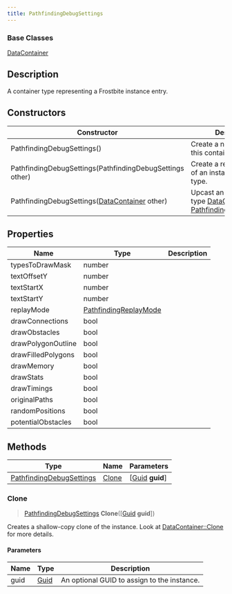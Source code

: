 ```yaml
---
title: PathfindingDebugSettings
---
```

### Base Classes

[DataContainer](/vext/ref/shared/class/datacontainer)

## Description

A container type representing a Frostbite instance entry.

## Constructors

| Constructor                                                                         | Description                                                                                                                             |
| ----------------------------------------------------------------------------------- | --------------------------------------------------------------------------------------------------------------------------------------- |
| PathfindingDebugSettings()                                                          | Create a new instance of this container type.                                                                                           |
| PathfindingDebugSettings(PathfindingDebugSettings other)                            | Create a reference copy of an instance of the same type.                                                                                |
| PathfindingDebugSettings([DataContainer](/vext/ref/shared/class/datacontainer) other) | Upcast an instance of type [DataContainer](/vext/ref/shared/class/datacontainer) to [PathfindingDebugSettings](PathfindingDebugSettings). |

## Properties

| Name               | Type                                           | Description |
| ------------------ | ---------------------------------------------- | ----------- |
| typesToDrawMask    | number                                         |             |
| textOffsetY        | number                                         |             |
| textStartX         | number                                         |             |
| textStartY         | number                                         |             |
| replayMode         | [PathfindingReplayMode](PathfindingReplayMode) |             |
| drawConnections    | bool                                           |             |
| drawObstacles      | bool                                           |             |
| drawPolygonOutline | bool                                           |             |
| drawFilledPolygons | bool                                           |             |
| drawMemory         | bool                                           |             |
| drawStats          | bool                                           |             |
| drawTimings        | bool                                           |             |
| originalPaths      | bool                                           |             |
| randomPositions    | bool                                           |             |
| potentialObstacles | bool                                           |             |

## Methods

| Type                                                 | Name            | Parameters                                     |
| ---------------------------------------------------- | --------------- | ---------------------------------------------- |
| [PathfindingDebugSettings](PathfindingDebugSettings) | [Clone](#clone) | \[[Guid](/vext/ref/shared/class/guid) **guid**\] |

### Clone

> [PathfindingDebugSettings](PathfindingDebugSettings) **Clone**(\[[Guid](/vext/ref/shared/class/guid) **guid**\])

Creates a shallow-copy clone of the instance. Look at [DataContainer::Clone](/vext/ref/shared/class/datacontainer#clone) for more details.

#### Parameters

| Name | Type         | Description                                 |
| ---- | ------------ | ------------------------------------------- |
| guid | [Guid](Guid) | An optional GUID to assign to the instance. |
